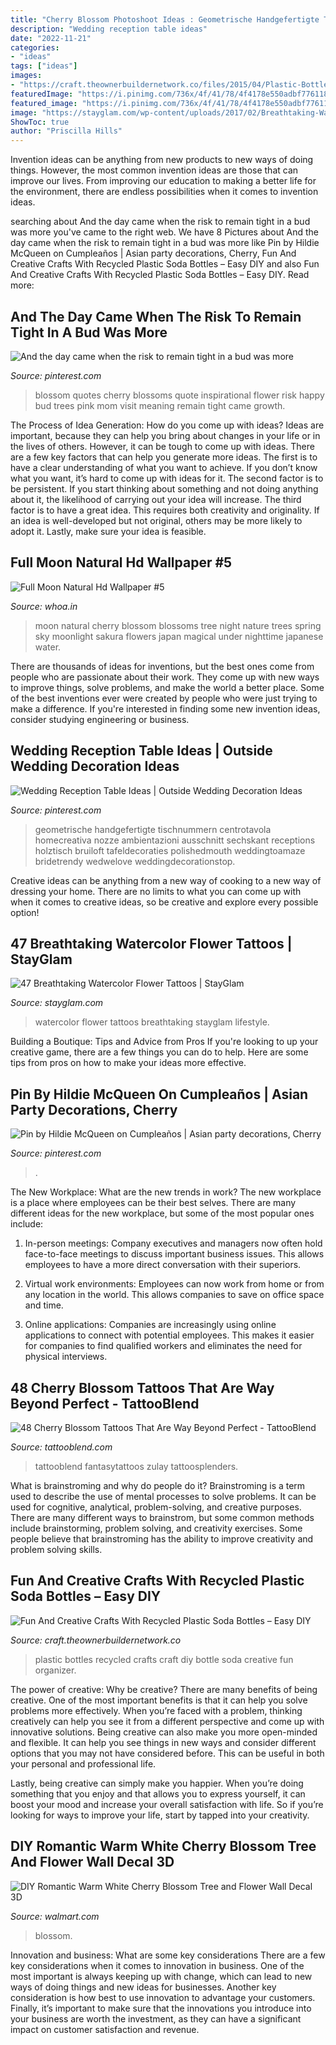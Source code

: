 ```yaml
---
title: "Cherry Blossom Photoshoot Ideas : Geometrische Handgefertigte Tischnummern Centrotavola Homecreativa Nozze Ambientazioni Ausschnitt Sechskant Receptions Holztisch Bruiloft Tafeldecoraties Polishedmouth Weddingtoamaze Bridetrendy Wedwelove Weddingdecorationstop"
description: "Wedding reception table ideas"
date: "2022-11-21"
categories:
- "ideas"
tags: ["ideas"]
images:
- "https://craft.theownerbuildernetwork.co/files/2015/04/Plastic-Bottle-Ideas006.jpg"
featuredImage: "https://i.pinimg.com/736x/4f/41/78/4f4178e550adbf7761183ea30fddaa58--bud-blossoms.jpg"
featured_image: "https://i.pinimg.com/736x/4f/41/78/4f4178e550adbf7761183ea30fddaa58--bud-blossoms.jpg"
image: "https://stayglam.com/wp-content/uploads/2017/02/Breathtaking-Watercolor-Flower-Tattoos2-400x242.jpg"
ShowToc: true
author: "Priscilla Hills"
---
```



Invention ideas can be anything from new products to new ways of doing things. However, the most common invention ideas are those that can improve our lives. From improving our education to making a better life for the environment, there are endless possibilities when it comes to invention ideas.

	

		
searching about And the day came when the risk to remain tight in a bud was more you've came to the right web. We have 8 Pictures about And the day came when the risk to remain tight in a bud was more like Pin by Hildie McQueen on Cumpleaños | Asian party decorations, Cherry, Fun And Creative Crafts With Recycled Plastic Soda Bottles – Easy DIY and also Fun And Creative Crafts With Recycled Plastic Soda Bottles – Easy DIY. Read more:
		
    
## And The Day Came When The Risk To Remain Tight In A Bud Was More

<img loading=lazy src="https://i.pinimg.com/736x/4f/41/78/4f4178e550adbf7761183ea30fddaa58--bud-blossoms.jpg" onerror="this.onerror=null;this.src='https://tse1.mm.bing.net/th?id=OIP.ngqFadFB7rNf_vKnRcZDyAHaKP&amp;pid=15.1';" alt="And the day came when the risk to remain tight in a bud was more">

_Source: pinterest.com_

>blossom quotes cherry blossoms quote inspirational flower risk happy bud trees pink mom visit meaning remain tight came growth. 

	

The Process of Idea Generation: How do you come up with ideas?
Ideas are important, because they can help you bring about changes in your life or in the lives of others. However, it can be tough to come up with ideas. There are a few key factors that can help you generate more ideas. The first is to have a clear understanding of what you want to achieve. If you don’t know what you want, it’s hard to come up with ideas for it. The second factor is to be persistent. If you start thinking about something and not doing anything about it, the likelihood of carrying out your idea will increase. The third factor is to have a great idea. This requires both creativity and originality. If an idea is well-developed but not original, others may be more likely to adopt it. Lastly, make sure your idea is feasible.

    
## Full Moon Natural Hd Wallpaper #5

<img loading=lazy src="http://www.whoa.in/20131111-Whoa/full-moon-natural-hd-wallpaper-5.jpg" onerror="this.onerror=null;this.src='https://tse4.mm.bing.net/th?id=OIP.f3sZ41fsoNCzrnrAhVEhAAHaLK&amp;pid=15.1';" alt="Full Moon Natural Hd Wallpaper #5">

_Source: whoa.in_

>moon natural cherry blossom blossoms tree night nature trees spring sky moonlight sakura flowers japan magical under nighttime japanese water. 

	

There are thousands of ideas for inventions, but the best ones come from people who are passionate about their work. They come up with new ways to improve things, solve problems, and make the world a better place. Some of the best inventions ever were created by people who were just trying to make a difference. If you're interested in finding some new invention ideas, consider studying engineering or business.

    
## Wedding Reception Table Ideas | Outside Wedding Decoration Ideas

<img loading=lazy src="https://i.pinimg.com/736x/5e/0d/af/5e0daf4da0df1db8ae42d426a0776348.jpg" onerror="this.onerror=null;this.src='https://tse4.mm.bing.net/th?id=OIP.2R3RcAnisIyUf2J37LvoBQHaLH&amp;pid=15.1';" alt="Wedding Reception Table Ideas | Outside Wedding Decoration Ideas">

_Source: pinterest.com_

>geometrische handgefertigte tischnummern centrotavola homecreativa nozze ambientazioni ausschnitt sechskant receptions holztisch bruiloft tafeldecoraties polishedmouth weddingtoamaze bridetrendy wedwelove weddingdecorationstop. 

	

Creative ideas can be anything from a new way of cooking to a new way of dressing your home. There are no limits to what you can come up with when it comes to creative ideas, so be creative and explore every possible option!

    
## 47 Breathtaking Watercolor Flower Tattoos | StayGlam

<img loading=lazy src="https://stayglam.com/wp-content/uploads/2017/02/Breathtaking-Watercolor-Flower-Tattoos2-400x242.jpg" onerror="this.onerror=null;this.src='https://tse2.mm.bing.net/th?id=OIP.LDth-qoFjy1cMQkbMgobgQAAAA&amp;pid=15.1';" alt="47 Breathtaking Watercolor Flower Tattoos | StayGlam">

_Source: stayglam.com_

>watercolor flower tattoos breathtaking stayglam lifestyle. 

	

Building a Boutique: Tips and Advice from Pros
If you're looking to up your creative game, there are a few things you can do to help. Here are some tips from pros on how to make your ideas more effective.

    
## Pin By Hildie McQueen On Cumpleaños | Asian Party Decorations, Cherry

<img loading=lazy src="https://i.pinimg.com/736x/96/b7/74/96b7742bb74ef8226f370f6e19894841.jpg" onerror="this.onerror=null;this.src='https://tse3.mm.bing.net/th?id=OIP.cgiA0mL6xICkiXpwSPzxZQHaLH&amp;pid=15.1';" alt="Pin by Hildie McQueen on Cumpleaños | Asian party decorations, Cherry">

_Source: pinterest.com_

>. 

	

The New Workplace: What are the new trends in work?
The new workplace is a place where employees can be their best selves. There are many different ideas for the new workplace, but some of the most popular ones include:
1. In-person meetings: Company executives and managers now often hold face-to-face meetings to discuss important business issues. This allows employees to have a more direct conversation with their superiors.

2. Virtual work environments: Employees can now work from home or from any location in the world. This allows companies to save on office space and time.

3. Online applications: Companies are increasingly using online applications to connect with potential employees. This makes it easier for companies to find qualified workers and eliminates the need for physical interviews.

    
## 48 Cherry Blossom Tattoos That Are Way Beyond Perfect - TattooBlend

<img loading=lazy src="https://tattooblend.com/wp-content/uploads/2017/04/20-3.jpg" onerror="this.onerror=null;this.src='https://tse3.mm.bing.net/th?id=OIP.Yw-LF_Ff8_zNOqGHJD940QHaHW&amp;pid=15.1';" alt="48 Cherry Blossom Tattoos That Are Way Beyond Perfect - TattooBlend">

_Source: tattooblend.com_

>tattooblend fantasytattoos zulay tattoosplenders. 

	

What is brainstroming and why do people do it?
Brainstroming is a term used to describe the use of mental processes to solve problems. It can be used for cognitive, analytical, problem-solving, and creative purposes. There are many different ways to brainstrom, but some common methods include brainstorming, problem solving, and creativity exercises. Some people believe that brainstroming has the ability to improve creativity and problem solving skills.

    
## Fun And Creative Crafts With Recycled Plastic Soda Bottles – Easy DIY

<img loading=lazy src="https://craft.theownerbuildernetwork.co/files/2015/04/Plastic-Bottle-Ideas006.jpg" onerror="this.onerror=null;this.src='https://tse3.mm.bing.net/th?id=OIP.HGmixYqLTdXLvrIOqjLB1wHaFq&amp;pid=15.1';" alt="Fun And Creative Crafts With Recycled Plastic Soda Bottles – Easy DIY">

_Source: craft.theownerbuildernetwork.co_

>plastic bottles recycled crafts craft diy bottle soda creative fun organizer. 

	

The power of creative: Why be creative?
There are many benefits of being creative. One of the most important benefits is that it can help you solve problems more effectively. When you’re faced with a problem, thinking creatively can help you see it from a different perspective and come up with innovative solutions.
Being creative can also make you more open-minded and flexible. It can help you see things in new ways and consider different options that you may not have considered before. This can be useful in both your personal and professional life.

Lastly, being creative can simply make you happier. When you’re doing something that you enjoy and that allows you to express yourself, it can boost your mood and increase your overall satisfaction with life. So if you’re looking for ways to improve your life, start by tapped into your creativity.

    
## DIY Romantic Warm White Cherry Blossom Tree And Flower Wall Decal 3D

<img loading=lazy src="https://i5.walmartimages.com/asr/60a86043-f31d-4f08-8044-7be9ca8d7a86.89c9a59777fc26d34a8afee117050b93.jpeg" onerror="this.onerror=null;this.src='https://tse3.mm.bing.net/th?id=OIP.wNGXx52ybAz4lLq69mPKrwHaHa&amp;pid=15.1';" alt="DIY Romantic Warm White Cherry Blossom Tree and Flower Wall Decal 3D">

_Source: walmart.com_

>blossom. 

	

Innovation and business: What are some key considerations
There are a few key considerations when it comes to innovation in business. One of the most important is always keeping up with change, which can lead to new ways of doing things and new ideas for businesses. Another key consideration is how best to use innovation to advantage your customers. Finally, it’s important to make sure that the innovations you introduce into your business are worth the investment, as they can have a significant impact on customer satisfaction and revenue.

